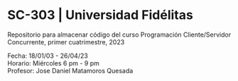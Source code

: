 # SC-303 | Universidad Fidélitas
Repositorio para almacenar código del curso Programación Cliente/Servidor Concurrente, primer cuatrimestre, 2023

Fecha: 18/01/03 - 26/04/23  
Horario: Miércoles 6 pm - 9 pm  
Profesor: Jose Daniel Matamoros Quesada  
